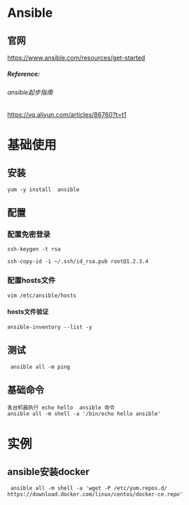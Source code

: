 # Ansible

##  官网

https://www.ansible.com/resources/get-started    





#####  Reference:

######  ansible起步指南   
https://yq.aliyun.com/articles/86760?t=t1   





#  基础使用

##  安装

```
yum -y install  ansible
```



## 配置

###  配置免密登录

```
ssh-keygen -t rsa
```

```
ssh-copy-id -i ~/.ssh/id_rsa.pub root@1.2.3.4
```



###  配置hosts文件

```
vim /etc/ansible/hosts

```


####  hosts文件验证
```
ansible-inventory --list -y

```




##  测试

```
 ansible all -m ping

```

##  基础命令

```
各台机器执行 echo hello  ansible 命令
ansible all -m shell -a '/bin/echo hello ansible'

```







#  实例

##  ansible安装docker

```
 ansible all -m shell -a 'wget -P /etc/yum.repos.d/ https://download.docker.com/linux/centos/docker-ce.repo'
```



